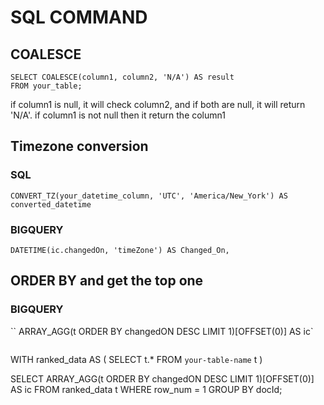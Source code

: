 # SQL COMMAND

## COALESCE
```
SELECT COALESCE(column1, column2, 'N/A') AS result
FROM your_table;
```

if column1 is null, it will check column2, and if both are null, it will return 'N/A'.
if column1 is not null then it return the column1

## Timezone conversion

### SQL
```
CONVERT_TZ(your_datetime_column, 'UTC', 'America/New_York') AS converted_datetime
```

### BIGQUERY
```
DATETIME(ic.changedOn, 'timeZone') AS Changed_On,
```


## ORDER BY and get the top one

### BIGQUERY
``
ARRAY_AGG(t ORDER BY changedON DESC LIMIT 1)[OFFSET(0)] AS ic`
```

```
WITH ranked_data AS (
  SELECT
    t.*
  FROM
    `your-table-name` t
)

SELECT
  ARRAY_AGG(t ORDER BY changedON DESC LIMIT 1)[OFFSET(0)] AS ic
FROM
  ranked_data t
WHERE
  row_num = 1
GROUP BY
  docId;
```

